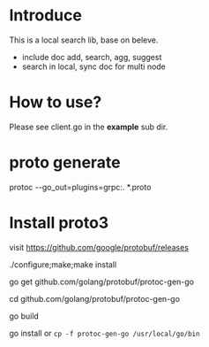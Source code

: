 # Introduce

This is a local search lib, base on beleve.
- include doc add, search, agg, suggest
- search in local, sync doc for multi node

# How to use?

Please see client.go in the **example** sub dir.

# proto generate

protoc --go_out=plugins=grpc:. *.proto

# Install proto3

 visit https://github.com/google/protobuf/releases 
 
./configure;make;make install

go get github.com/golang/protobuf/protoc-gen-go 

cd github.com/golang/protobuf/protoc-gen-go 

go build 

go install or `cp -f protoc-gen-go /usr/local/go/bin`